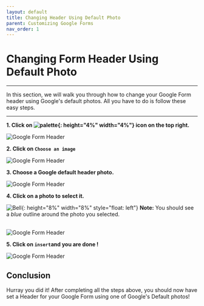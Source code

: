 ```yaml
---
layout: default
title: Changing Header Using Default Photo
parent: Customizing Google Forms
nav_order: 1
---
```


# Changing Form Header Using Default Photo

---

In this section, we will walk you through how to change your Google Form header using Google's default photos. All you have to do is follow these easy steps.

---

**1. Click on ![palette](https://github.com/kevtrng/Google-Forms-Guide/blob/gh-pages/docs/images/icons/paint-palette.png?raw=true){: height="4%" width="4%"} icon on the top right.**

![Google Form Header](https://github.com/kevtrng/Google-Forms-Guide/blob/gh-pages/docs/images/customizingForm/1_changing_header.png?raw=true)

**2. Click on `Choose an image`**

![Google Form Header](https://github.com/kevtrng/Google-Forms-Guide/blob/gh-pages/docs/images/customizingForm/2_changing_header.png?raw=true)

**3. Choose a Google default header photo.**

![Google Form Header](https://github.com/kevtrng/Google-Forms-Guide/blob/gh-pages/docs/images/customizingForm/3_changing_header.png?raw=true)

**4. Click on a photo to select it.**

![Bell](https://github.com/kevtrng/Google-Forms-Guide/blob/gh-pages/docs/images/icons/bell.png?raw=true){: height="8%" width="8%" style="float: left"}
**Note:** You should see a _blue_ outline around the photo you selected.
<br />
<br />

![Google Form Header](https://github.com/kevtrng/Google-Forms-Guide/blob/gh-pages/docs/images/customizingForm/4_changing_header.png?raw=true)

**5. Click on `insert`and you are done !**

![Google Form Header](https://github.com/kevtrng/Google-Forms-Guide/blob/gh-pages/docs/images/customizingForm/5_changing_header.png?raw=true)

## Conclusion

Hurray you did it!
After completing all the steps above, you should now have set a Header for your Google Form using one of Google's Default photos!
